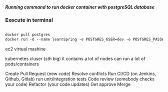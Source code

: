 ##### Running command to run docker container with postgreSQL database
### Execute in terminal
```dockerfile

docker pull postgres
docker run -d --name learnSpring -e POSTGRES_USER=dev -e POSTGRES_PASSWORD=dev -e POSTGRES_DB=learnSpring --port 5432:5432 postgres
```


ec2 virtual mashine 

kubernetes cluser (sth big) 
    it contains a lot of nodes
        can run a lot of pods/containers


Create Pull Request (new code)
    Resolve conflicts
        Run CI/CD (on Jenkins, Github, Gitlab) run unit/integration tests
            Code review (somebody checks your code)
            Refactor (your code updates)
                Get approve
                    Merge
        